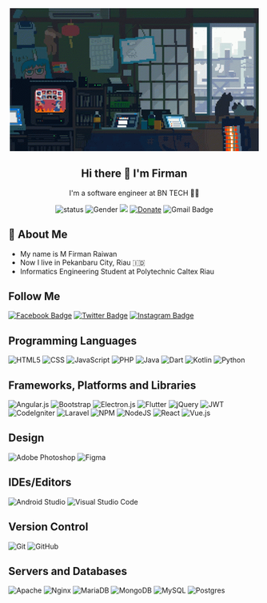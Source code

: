 <div align='center'>
<img src="https://raw.githubusercontent.com/codexsleep/codexsleep/main/images/snow-cat.gif">

## Hi there 👋 I'm Firman
<p>I'm a software engineer at BN TECH 👨‍💻</p>

![status](https://img.shields.io/badge/status-active-brightgreen) ![Gender](https://img.shields.io/badge/gender-%F0%9F%A4%B5-white) ![](https://visitor-badge.glitch.me/badge?page_id=github.com/codexsleep) [![Donate](https://img.shields.io/badge/Donate-PayPal-blue.svg)](https://www.paypal.me/firmanraiwan) ![Gmail Badge](https://img.shields.io/badge/-firmanraiwan@gmail.com-D14836?style=flat-square&labelColor=white&logo=gmail&logoColor=D14836)

  
 </div>

## 🧐 About Me
<ul>
<li> My name is M Firman Raiwan </li>
<li> Now I live in Pekanbaru City, Riau  🇮🇩 </li>
<li> Informatics Engineering Student at Polytechnic Caltex Riau </li>
</ul>

## Follow Me
 [![Facebook Badge](https://img.shields.io/badge/-@cdnown-4267B2?style=flat-square&labelColor=4267B2&logo=facebook&logoColor=white&link=https://facebook.com/cdnown)](https://twitter.com/cdnown)
 [![Twitter Badge](https://img.shields.io/badge/-@firman_riawan-1ca0f1?style=flat-square&labelColor=1ca0f1&logo=twitter&logoColor=white&link=https://twitter.com/firman_raiwan)](https://twitter.com/firman_raiwan)
 [![Instagram Badge](https://img.shields.io/badge/-@firmanriawan21-%23E4405F?style=flat-square&labelColor=%23E4405F&logo=instagram&logoColor=white&link=https://instagram.com/firmanriawan21)](https://instagram.com/firmanriawan21)
 
## Programming Languages
![HTML5](https://img.shields.io/badge/html5-%23E34F26?style=flat-square&logo=html5&logoColor=white)
![CSS](https://img.shields.io/badge/css-%231572B6?style=flat-square&logo=css&logoColor=white)
![JavaScript](https://img.shields.io/badge/javascript-%23323330?style=flat-square&logo=javascript&logoColor=%23F7DF1E)
![PHP](https://img.shields.io/badge/php-%23777BB4.svg?style=flat-square&logo=php&logoColor=white)
![Java](https://img.shields.io/badge/java-%23ED8B00.svg?style=flat-square&logo=java&logoColor=white)
![Dart](https://img.shields.io/badge/dart-%230175C2.svg?style=flat-square&logo=dart&logoColor=white)
![Kotlin](https://img.shields.io/badge/kotlin-%230095D5.svg?style=flat-square&logo=kotlin&logoColor=white)
![Python](https://img.shields.io/badge/python-3670A0?style=flat-square&logo=python&logoColor=ffdd54)

## Frameworks, Platforms and Libraries
![Angular.js](https://img.shields.io/badge/angular.js-%23E23237.svg?style=flat-square&logo=angularjs&logoColor=white)
![Bootstrap](https://img.shields.io/badge/bootstrap-%23563D7C.svg?style=flat-square&logo=bootstrap&logoColor=white)
![Electron.js](https://img.shields.io/badge/Electron-191970?style=flat-square&logo=Electron&logoColor=white) 
![Flutter](https://img.shields.io/badge/Flutter-%2302569B.svg?style=flat-square&logo=Flutter&logoColor=white)
![jQuery](https://img.shields.io/badge/jquery-%230769AD.svg?style=flat-square&logo=jquery&logoColor=white)
![JWT](https://img.shields.io/badge/JWT-black?style=flat-square&logo=JSON%20web%20tokens)
![CodeIgniter](https://img.shields.io/badge/codeigniter-%DD4814.svg?style=flat-square&logo=codeigniter&logoColor=white)
![Laravel](https://img.shields.io/badge/laravel-%23FF2D20.svg?style=flat-square&logo=laravel&logoColor=white)
![NPM](https://img.shields.io/badge/NPM-%23000000.svg?style=flat-square&logo=npm&logoColor=white)
![NodeJS](https://img.shields.io/badge/node.js-6DA55F?style=flat-square&logo=node.js&logoColor=white)
![React](https://img.shields.io/badge/react-%2320232a.svg?style=flat-square&logo=react&logoColor=%2361DAFB)
![Vue.js](https://img.shields.io/badge/vuejs-%2335495e.svg?style=flat-square&logo=vuedotjs&logoColor=%234FC08D)

## Design
![Adobe Photoshop](https://img.shields.io/badge/adobephotoshop-%2331A8FF.svg?style=flat-square&logo=adobephotoshop&logoColor=white)
![Figma](https://img.shields.io/badge/figma-%23F24E1E.svg?style=flat-square&logo=figma&logoColor=white)

## IDEs/Editors
![Android Studio](https://img.shields.io/badge/Android%20Studio-3DDC84.svg?style=flat-square&logo=android-studio&logoColor=white)
![Visual Studio Code](https://img.shields.io/badge/Visual%20Studio%20Code-0078d7.svg?style=flat-square&logo=visual-studio-code&logoColor=white)

## Version Control
![Git](https://img.shields.io/badge/git-%23F05033.svg?style=flat-square&logo=git&logoColor=white)
![GitHub](https://img.shields.io/badge/github-%23121011?style=flat-square&logo=github&logoColor=white)
 
## Servers and Databases
![Apache](https://img.shields.io/badge/apache-%23D42029.svg?style=flat-square&logo=apache&logoColor=white)
![Nginx](https://img.shields.io/badge/nginx-%23009639.svg?style=flat-square&logo=nginx&logoColor=white)
![MariaDB](https://img.shields.io/badge/MariaDB-003545?style=flat-square&logo=mariadb&logoColor=white)
![MongoDB](https://img.shields.io/badge/MongoDB-%234ea94b.svg?style=flat-square&logo=mongodb&logoColor=white)
![MySQL](https://img.shields.io/badge/mysql-%2300f.svg?style=flat-square&logo=mysql&logoColor=white)
![Postgres](https://img.shields.io/badge/postgres-%23316192.svg?style=flat-square&logo=postgresql&logoColor=white)
